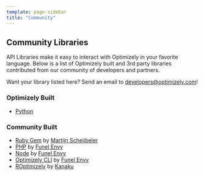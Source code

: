 ```yaml
---
template: page-sidebar
title: "Community"
---
```


## Community Libraries

API Libraries make it easy to interact with Optimizely in your favorite language. Below is a list of Optimizely built and 3rd party libraries contributed from our community of developers and partners. 

Want your library listed here? Send an email to [developers@optimizely.com](mailto:developers@optimizely.com)!

### Optimizely Built

* [Python](https://github.com/optimizely/optimizely-client-python)

### Community Built

* [Ruby Gem](https://github.com/MartijnSch/optimizely-gem) by [Martijn Scheijbeler](https://github.com/MartijnSch)
* [PHP](https://github.com/FunnelEnvy/optimizely-php) by [Funel Envy](https://github.com/FunnelEnvy)
* [Node](https://github.com/funnelenvy/optimizely-node) by [Funel Envy](https://github.com/FunnelEnvy)
* [Optimizely CLI](https://github.com/funnelenvy/optimizely-cli) by [Funel Envy](https://github.com/FunnelEnvy)
* [ROptimizely](https://github.com/kanaku/ROptimizely) by [Kanaku](https://github.com/kanaku)


